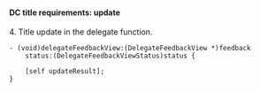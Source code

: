#### DC title requirements: update

4\. Title update in the delegate function.

```objc
- (void)delegateFeedbackView:(DelegateFeedbackView *)feedback
    status:(DelegateFeedbackViewStatus)status {

    [self updateResult];
}
```

